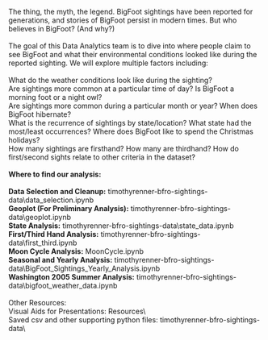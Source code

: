 The thing, the myth, the legend. BigFoot sightings have been reported for generations, and stories of BigFoot persist in modern times. But who believes in BigFoot? (And why?)<br>
<br>
The goal of this Data Analytics team is to dive into where people claim to see BigFoot and what their environmental conditions looked like during the reported sighting. We will explore multiple factors including:<br>
<br>
What do the weather conditions look like during the sighting?<br>
Are sightings more common at a particular time of day? Is BigFoot a morning foot or a night owl?<br>
Are sightings more common during a particular month or year? When does BigFoot hibernate?<br>
What is the recurrence of sightings by state/location? What state had the most/least occurrences? Where does BigFoot like to spend the Christmas holidays?<br>
How many sightings are firsthand? How many are thirdhand? How do first/second sights relate to other criteria in the dataset?<br>
<br>
**Where to find our analysis:**<br>
<br>
**Data Selection and Cleanup:** timothyrenner-bfro-sightings-data\data_selection.ipynb<br>
**Geoplot (For Preliminary Analysis):** timothyrenner-bfro-sightings-data\geoplot.ipynb<br>
**State Analysis:** timothyrenner-bfro-sightings-data\state_data.ipynb<br>
**First/Third Hand Analysis:** timothyrenner-bfro-sightings-data\first_third.ipynb<br>
**Moon Cycle Analysis:** MoonCycle.ipynb<br>
**Seasonal and Yearly Analysis:** timothyrenner-bfro-sightings-data\BigFoot_Sightings_Yearly_Analysis.ipynb<br>
**Washington 2005 Summer Analysis:** timothyrenner-bfro-sightings-data\bigfoot_weather_data.ipynb<br>
<br>
Other Resources:<br>
Visual Aids for Presentations: Resources\ <br>
Saved csv and other supporting python files: timothyrenner-bfro-sightings-data\
